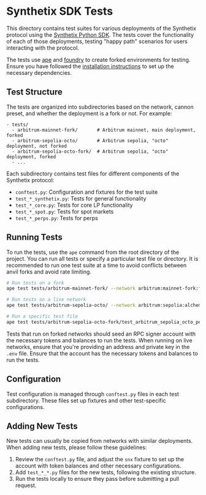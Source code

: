 # Synthetix SDK Tests

This directory contains test suites for various deployments of the Synthetix protocol using the [Synthetix Python SDK](https://github.com/Synthetixio/python-sdk). The tests cover the functionality of each of those deployments, testing "happy path" scenarios for users interacting with the protocol.

The tests use [ape](https://github.com/ApeWorX/ape) and [foundry](https://github.com/foundry-rs/foundry) to create forked environments for testing. Ensure you have followed the [installation instructions](../README.md) to set up the necessary dependencies.

## Test Structure

The tests are organized into subdirectories based on the network, cannon preset, and whether the deployment is a fork or not. For example:
```
- tests/
  - arbitrum-mainnet-fork/       # Arbitrum mainnet, main deployment, forked
  - arbitrum-sepolia-octo/       # Arbitrum sepolia, "octo" deployment, not forked
  - arbitrum-sepolia-octo-fork/  # Arbitrum sepolia, "octo" deployment, forked
  - ...
```

Each subdirectory contains test files for different components of the Synthetix protocol:

- `conftest.py`: Configuration and fixtures for the test suite
- `test_*_synthetix.py`: Tests for general functionality
- `test_*_core.py`: Tests for core LP functionality
- `test_*_spot.py`: Tests for spot markets
- `test_*_perps.py`: Tests for perps

## Running Tests

To run the tests, use the `ape` command from the root directory of the project. You can run all tests or specify a particular test file or directory. It is recommended to run one test suite at a time to avoid conflicts between anvil forks and avoid rate limiting.

```bash
# Run tests on a fork
ape test tests/arbitrum-mainnet-fork/ --network arbitrum:mainnet-fork:foundry

# Run tests on a live network
ape test tests/arbitrum-sepolia-octo/ --network arbitrum:sepolia:alchemy

# Run a specific test file
ape test tests/arbitrum-sepolia-octo-fork/test_arbitrum_sepolia_octo_perps.py --network arbitrum:sepolia-fork:foundry
```

Tests that run on forked networks should seed an RPC signer account with the necessary tokens and balances to run the tests. When running on live networks, ensure that you're providing an address and private key in the `.env` file. Ensure that the account has the necessary tokens and balances to run the tests.

## Configuration

Test configuration is managed through `conftest.py` files in each test subdirectory. These files set up fixtures and other test-specific configurations.

## Adding New Tests

New tests can usually be copied from networks with similar deployments. When adding new tests, please follow these guidelines:

1. Review the `conftest.py` file, and adjust the `snx` fixture to set up the account with token balances and other necessary configurations.
2. Add `test_*_*.py` files for the new tests, following the existing structure.
3. Run the tests locally to ensure they pass before submitting a pull request.
